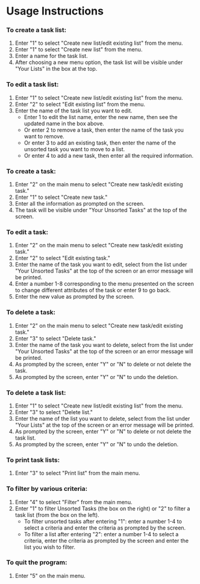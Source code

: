 Usage Instructions
==================

### To create a task list:
1. Enter "1" to select "Create new list/edit existing list" from the menu.
2. Enter "1" to select "Create new list" from the menu.
3. Enter a name for the task list.
4. After choosing a new menu option, the task list will be visible under "Your Lists" in the box at the top.

### To edit a task list:
1. Enter "1" to select "Create new list/edit existing list" from the menu.
2. Enter "2" to select "Edit existing list" from the menu.
3. Enter the name of the task list you want to edit.
    * Enter 1 to edit the list name, enter the new name, then see the updated name in the box above.
    * Or enter 2 to remove a task, then enter the name of the task you want to remove.
    * Or enter 3 to add an existing task, then enter the name of the unsorted task you want to move to a list.
    * Or enter 4 to add a new task, then enter all the required information.

### To create a task:
1. Enter "2" on the main menu to select "Create new task/edit existing task."
2. Enter "1" to select "Create new task."
3. Enter all the information as prompted on the screen.
4. The task will be visible under "Your Unsorted Tasks" at the top of the screen.

### To edit a task:
1. Enter "2" on the main menu to select "Create new task/edit existing task."
2. Enter "2" to select "Edit existing task."
3. Enter the name of the task you want to edit, select from the list under "Your Unsorted Tasks" at the top of the screen or an error message will be printed.
4. Enter a number 1-8 corresponding to the menu presented on the screen to change different attributes of the task or enter 9 to go back.
5. Enter the new value as prompted by the screen.

### To delete a task:
1. Enter "2" on the main menu to select "Create new task/edit existing task."
2. Enter "3" to select "Delete task."
3. Enter the name of the task you want to delete, select from the list under "Your Unsorted Tasks" at the top of the screen or an error message will be printed.
4. As prompted by the screen, enter "Y" or "N" to delete or not delete the task. 
5. As prompted by the screen, enter "Y" or "N" to undo the deletion.
### To delete a task list:
1. Enter "1" to select "Create new list/edit existing list" from the menu.
2. Enter "3" to select "Delete list."
3. Enter the name of the list you want to delete, select from the list under "Your Lists" at the top of the screen or an error message will be printed.
4. As prompted by the screen, enter "Y" or "N" to delete or not delete the task list. 
5. As prompted by the screen, enter "Y" or "N" to undo the deletion.

### To print task lists:
1. Enter "3" to select "Print list" from the main menu.

### To filter by various criteria:
1. Enter "4" to select "Filter" from the main menu.
2. Enter "1" to filter Unsorted Tasks (the box on the right) or "2" to filter a task list (from the box on the left).
    * To filter unsorted tasks after entering "1": enter a number 1-4 to select a criteria and enter the criteria as prompted by the screen.
    * To filter a list after entering "2": enter a number 1-4 to select a criteria, enter the criteria as prompted by the screen and enter the list you wish to filter.
### To quit the program:
1. Enter "5" on the main menu.
